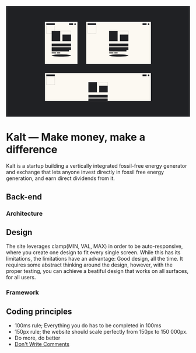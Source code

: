 <svg width="929" height="559" viewBox="0 0 929 559" fill="none" xmlns="http://www.w3.org/2000/svg">
<rect width="929" height="559" fill="#202124"/>
<rect width="164.648" height="212.608" transform="translate(196 80)" fill="#FCF9F2"/>
<rect x="203.417" y="87.664" width="42.5216" height="50.927" stroke="#202124" stroke-width="0.494437" stroke-dasharray="0.99 0.99"/>
<rect x="203.169" y="87.4167" width="43.0161" height="8.40544" fill="#202124"/>
<rect x="230.363" y="125.983" width="43.0161" height="51.4215" fill="#202124"/>
<rect x="230.61" y="126.23" width="96.9097" height="50.927" stroke="#202124" stroke-width="0.494437" stroke-dasharray="0.99 0.99"/>
<rect x="230.363" y="189.765" width="97.4042" height="13.8442" fill="#202124"/>
<rect x="230.487" y="244.524" width="97.157" height="10.6304" stroke="#202124" stroke-width="0.247219" stroke-dasharray="0.49 0.49"/>
<rect x="230.363" y="208.554" width="97.4042" height="13.8442" fill="#202124"/>
<rect x="230.363" y="215.476" width="87.7626" height="13.8442" fill="#202124"/>
<rect x="230.363" y="234.265" width="21.508" height="4.69716" fill="#202124"/>
<rect x="256.816" y="234.265" width="16.5637" height="4.69716" fill="#202124"/>
<rect x="284.751" y="144.277" width="43.0161" height="33.1273" fill="#202124"/>
<rect x="318.374" y="87.4167" width="20.2719" height="8.40544" fill="#202124"/>
<circle cx="348.781" cy="91.6195" r="4.20272" fill="#202124"/>
<ellipse cx="279.065" cy="249.839" rx="48.7021" ry="5.43881" fill="#202124"/>
<g clip-path="url(#clip0_459_93)">
<rect width="535.97" height="141.656" transform="translate(196 338.344)" fill="#FCF9F2"/>
<rect x="203.417" y="346.007" width="42.5216" height="50.927" stroke="#202124" stroke-width="0.494437" stroke-dasharray="0.99 0.99"/>
<rect x="203.169" y="345.76" width="43.0161" height="8.40544" fill="#202124"/>
<rect x="416.024" y="384.326" width="43.0161" height="51.4215" fill="#202124"/>
<rect x="416.272" y="384.574" width="96.9097" height="50.927" stroke="#202124" stroke-width="0.494437" stroke-dasharray="0.99 0.99"/>
<rect x="416.024" y="448.109" width="97.4042" height="13.8442" fill="#202124"/>
<rect x="416.024" y="466.897" width="97.4042" height="13.8442" fill="#202124"/>
<rect x="416.024" y="473.82" width="87.7626" height="13.8442" fill="#202124"/>
<rect x="470.413" y="402.621" width="43.0161" height="33.1273" fill="#202124"/>
<rect x="689.696" y="345.76" width="20.2719" height="8.40544" fill="#202124"/>
<circle cx="720.104" cy="349.963" r="4.20272" fill="#202124"/>
</g>
<rect width="327.07" height="212.608" transform="translate(404.9 80)" fill="#FCF9F2"/>
<rect x="412.316" y="87.664" width="42.5216" height="50.927" stroke="#202124" stroke-width="0.494437" stroke-dasharray="0.99 0.99"/>
<rect x="412.069" y="87.4167" width="43.0161" height="8.40544" fill="#202124"/>
<rect x="520.598" y="125.983" width="43.0161" height="51.4215" fill="#202124"/>
<rect x="520.845" y="126.23" width="96.9097" height="50.927" stroke="#202124" stroke-width="0.494437" stroke-dasharray="0.99 0.99"/>
<rect x="520.598" y="189.765" width="97.4042" height="13.8442" fill="#202124"/>
<rect x="520.722" y="244.524" width="97.157" height="10.6304" stroke="#202124" stroke-width="0.247219" stroke-dasharray="0.49 0.49"/>
<rect x="520.598" y="208.554" width="97.4042" height="13.8442" fill="#202124"/>
<rect x="520.598" y="215.476" width="87.7626" height="13.8442" fill="#202124"/>
<rect x="520.598" y="234.265" width="21.508" height="4.69716" fill="#202124"/>
<rect x="547.051" y="234.265" width="16.5637" height="4.69716" fill="#202124"/>
<rect x="574.986" y="144.277" width="43.0161" height="33.1273" fill="#202124"/>
<rect x="689.696" y="87.4167" width="20.2719" height="8.40544" fill="#202124"/>
<circle cx="720.104" cy="91.6195" r="4.20272" fill="#202124"/>
<ellipse cx="569.3" cy="249.839" rx="48.7021" ry="5.43881" fill="#202124"/>
<defs>
<clipPath id="clip0_459_93">
<rect width="535.97" height="141.656" fill="white" transform="translate(196 338.344)"/>
</clipPath>
</defs>
</svg>

<h1>Kalt — Make money, make a difference</h1>

Kalt is a startup building a vertically integrated fossil-free energy generator and exchange that lets anyone invest directly in fossil free energy generation, and earn direct dividends from it. 

## Back-end

### Architecture


## Design

The site leverages clamp(MIN, VAL, MAX) in order to be auto-responsive, where you create one design to fit every single screen. While this has its limitations, the limitations have an advantage: Good design, all the time. It requires some abstract thinking around the design, however, with the proper testing, you can achieve a beatiful design that works on all surfaces, for all users.

### Framework


## Coding principles
- 100ms rule; Everything you do has to be completed in 100ms
- 150px rule; the website should scale perfectly from 150px to 150 000px. 
- Do more, do better
- <a href="https://www.youtube.com/watch?v=Bf7vDBBOBUA">Don't Write Comments</a>
